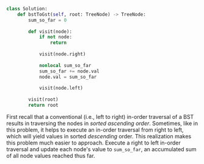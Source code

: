 ```python
class Solution:
    def bstToGst(self, root: TreeNode) -> TreeNode:
        sum_so_far = 0
        
        def visit(node):
            if not node:
                return
            
            visit(node.right)
            
            nonlocal sum_so_far
            sum_so_far += node.val
            node.val = sum_so_far
            
            visit(node.left)
            
        visit(root)
        return root
```

First recall that a conventional (i.e., left to right) in-order traversal of a BST results in traversing the nodes in *sorted ascending order*. Sometimes, like in this problem, it helps to execute an in-order traversal from right to left, which will yield values in sorted *descending* order. This realization makes this problem much easier to approach. Execute a right to left in-order traversal and update each node's value to `sum_so_far`, an accumulated sum of all node values reached thus far.